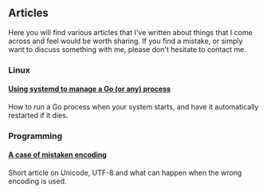 ## Articles

Here you will find various articles that I've written about things that I come across and feel would be worth sharing. If you find a mistake, or simply want to discuss something with me, please don't hesitate to contact me.

### Linux

#### [Using systemd to manage a Go (or any) process](go-systemd)
How to run a Go process when your system starts, and have it
automatically restarted if it dies.

### Programming

#### [A case of mistaken encoding](case-of-mistaken-encoding)
Short article on Unicode, UTF-8 and what can happen when the wrong
encoding is used.
